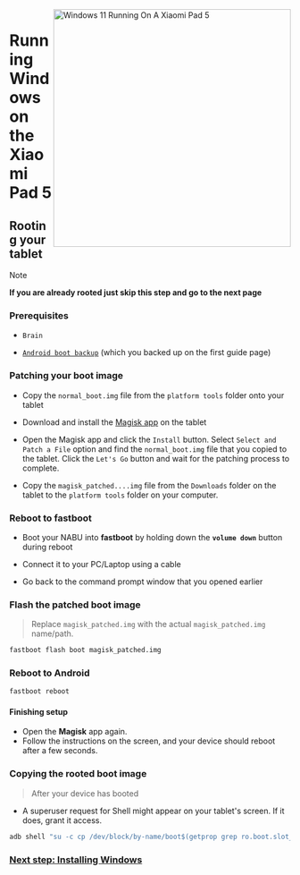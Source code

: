 <img align="right" src="https://raw.githubusercontent.com/erdilS/Port-Windows-11-Xiaomi-Pad-5/main/nabu.png" width="425" alt="Windows 11 Running On A Xiaomi Pad 5">

# Running Windows on the Xiaomi Pad 5

## Rooting your tablet
> [!NOTE]
> **If you are already rooted just skip this step and go to the next page**

### Prerequisites
- ```Brain```
  
- [```Android boot backup```](/guide/English/1-partition-en.md#Make-a-backup-of-your-existing-boot-image) (which you backed up on the first guide page)

### Patching your boot image
- Copy the ```normal_boot.img``` file from the ```platform tools``` folder onto your tablet 

- Download and install the [Magisk app](https://github.com/topjohnwu/Magisk/releases/latest) on the tablet
  
-  Open the Magisk app and click the ```Install``` button. Select ```Select and Patch a File``` option and find the ```normal_boot.img``` file that you copied to the tablet. Click the ```Let's Go``` button and wait for the patching process to complete.
  
- Copy the ```magisk_patched....img``` file from the ```Downloads``` folder on the tablet to the ```platform tools``` folder on your computer. 

### Reboot to fastboot
- Boot your NABU into **fastboot** by holding down the **`volume down`** button during reboot

- Connect it to your PC/Laptop using a cable

- Go back to the command prompt window that you opened earlier

### Flash the patched boot image
> Replace `magisk_patched.img` with the actual ```magisk_patched.img``` name/path.
```cmd
fastboot flash boot magisk_patched.img
```

### Reboot to Android
```cmd
fastboot reboot
```

#### Finishing setup
- Open the **Magisk** app again.
- Follow the instructions on the screen, and your device should reboot after a few seconds.

### Copying the rooted boot image
> After your device has booted

- A superuser request for Shell might appear on your tablet's screen. If it does, grant it access.
```cmd
adb shell "su -c cp /dev/block/by-name/boot$(getprop grep ro.boot.slot_suffix) /sdcard/rooted_boot.img" & adb pull /sdcard/rooted_boot.img
```

### [Next step: Installing Windows](/guide/English/3-install-en.md)












